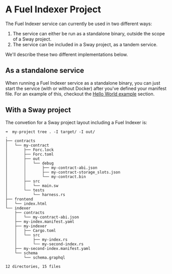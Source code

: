 # A Fuel Indexer Project

The Fuel Indexer service can currently be used in two different ways:

1. The service can either be run as a standalone binary, outside the scope of a Sway project.
2. The service can be included in a Sway project, as a tandem service.

We'll describe these two different implementations below.

## As a standalone service

When running a Fuel Indexer service as a standalone binary, you can just start the service (with or without Docker) after you've defined your manifest file. For an example of this, checkout the [Hello World example](./../examples/hello-indexer.md) section.

## With a Sway project

The convetion for a Sway project layout including a Fuel Indexer is:

```text
➜  my-project tree . -I target/ -I out/
.
├── contracts
│   └── my-contract
│       ├── Forc.lock
│       ├── Forc.toml
│       ├── out
│       │   └── debug
│       │       ├── my-contract-abi.json
│       │       ├── my-contract-storage_slots.json
│       │       └── my-contract.bin
│       ├── src
│       │   └── main.sw
│       └── tests
│           └── harness.rs
├── frontend
│   └── index.html
└── indexer
    ├── contracts
    │   └── my-contract-abi.json
    ├── my-index.manifest.yaml
    ├── my-indexer
    │   ├── Cargo.toml
    │   └── src
    │       ├── my-index.rs
    │       └── my-second-index.rs
    ├── my-second-index.manifest.yaml
    └── schema
        └── schema.graphql

12 directories, 15 files
```
